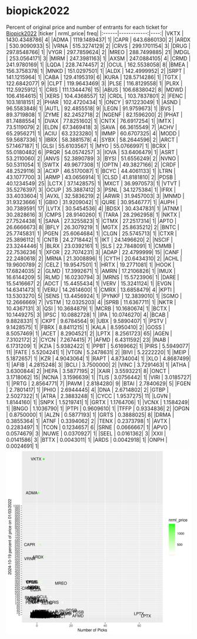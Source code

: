 # biopick2022
Percent of original price and number of entrants for each ticket for [Biopick2022](https://twitter.com/hashtag/Biopick2022)
|ticker |   nrml_price| freq|
|:------|------------:|----:|
|VKTX   | 1430.4348786|    4|
|ADMA   | 1119.1489437|    1|
|CAPR   |  643.6860130|    2|
|ARDX   |  530.9090933|    5|
|VRNA   |  515.3274129|    2|
|CRVS   |  299.1701154|    3|
|DRUG   |  297.8548766|    1|
|VYGR   |  297.7859624|    2|
|MREO   |  288.7499885|   21|
|MDGL   |  253.0564171|    3|
|MIRM   |  247.3981163|    1|
|AXSM   |  247.0884105|    4|
|CRMD   |  241.9780169|    1|
|LQDA   |  228.7474457|    2|
|OCUL   |  162.5538058|    8|
|BMEA   |  156.3758378|    1|
|MNKD   |  151.0297501|    1|
|ALDX   |  142.4999952|    2|
|SRPT   |  141.1215964|    1|
|CABA   |  129.4195319|    6|
|KURA   |  128.5714286|    1|
|TGTX   |  122.6842077|    9|
|CLPT   |  119.9643469|    3|
|PLSE   |  116.8129558|    1|
|PLRX   |  112.5925912|    1|
|CRIS   |  111.1344476|   15|
|ABUS   |  106.6838042|    8|
|MDWD   |  106.4164615|    1|
|XERS   |  104.4368557|   12|
|CRDL   |  103.7837801|    2|
|FENC   |  103.1818151|    2|
|PHAR   |  102.4720434|    1|
|ONCY   |   97.1223049|    1|
|ASND   |   96.5583848|    1|
|AUTL   |   92.4855518|    9|
|LEGN   |   91.9759673|    1|
|BVS    |   89.3719808|    1|
|ZYME   |   82.2452718|    2|
|NGENF  |   82.1596200|    2|
|PHAT   |   81.7488554|    1|
|DVAX   |   77.8251602|    1|
|CNTX   |   76.6917254|    1|
|IMTX   |   73.5119079|    2|
|ELDN   |   67.3469418|    3|
|SAVA   |   66.3615549|    7|
|ACHV   |   65.2956271|    1|
|ACIU   |   63.2323280|    1|
|IMMP   |   60.6707325|    4|
|MODD   |   59.5687336|    1|
|IBRX   |   58.3881578|    4|
|SYBX   |   58.2644596|    2|
|ARCT   |   57.1467187|    1|
|GLSI   |   55.6103567|    1|
|MYO    |   55.0766997|    1|
|BCRX   |   55.0180482|    6|
|PRQR   |   54.0574257|    3|
|IOVA   |   53.6406479|    1|
|ASRT   |   53.2110060|    2|
|ANVS   |   52.3890789|    3|
|BYSI   |   51.6556249|    2|
|NVNO   |   50.5311054|    1|
|SWTX   |   49.9677308|    1|
|OPTN   |   49.3827166|    2|
|CRDF   |   48.2529116|    3|
|ACXP   |   46.5170087|    1|
|BCYC   |   44.4061133|    1|
|LTRN   |   43.1077700|    3|
|ARMP   |   43.0656914|    1|
|CLSD   |   41.8181810|    2|
|PDSB   |   40.1234549|   25|
|LCTX   |   37.1428575|    1|
|MXCT   |   36.9970573|    1|
|VTVT   |   35.5276397|    3|
|OCUP   |   35.3887412|    3|
|PSNL   |   34.1275384|    1|
|IFRX   |   33.4033604|    1|
|AVXL   |   32.5836219|    2|
|ARWR   |   31.9457003|    3|
|MNMD   |   31.9323666|    1|
|GBIO   |   31.9209042|    1|
|QURE   |   30.9546777|    1|
|AUPH   |   30.7389591|   17|
|LVTX   |   30.5454536|    4|
|BDSX   |   30.4347831|    1|
|ATNM   |   30.2828616|    3|
|CMPS   |   28.9140260|    1|
|TARA   |   28.2962958|    1|
|NKTX   |   27.7524438|    1|
|SANA   |   27.3255823|    1|
|CTMX   |   27.2517314|    1|
|APTO   |   26.6666673|    8|
|BFLY   |   26.3079219|    1|
|MGTX   |   25.8635212|    2|
|BNTC   |   25.7745831|    1|
|PGEN   |   25.6064684|    1|
|CLGN   |   25.5745713|    1|
|CTXR   |   25.3896112|    1|
|CNTB   |   24.2718442|    1|
|IKT    |   24.1496620|    2|
|NSCIF  |   23.3244446|    1|
|BLRX   |   23.0392161|    1|
|SLS    |   22.7848091|    1|
|CMMB   |   22.7536236|    1|
|XFOR   |   22.7074231|    3|
|ADAP   |   22.4799999|   15|
|CANF   |   22.2480618|    2|
|MRNA   |   21.3008896|    1|
|CYTH   |   20.6434310|    2|
|ACHL   |   19.9600789|    2|
|CELZ   |   19.9547501|    1|
|HRTX   |   19.2771081|    1|
|HOOK   |   17.6824035|    2|
|GLMD   |   17.3992671|    1|
|AMRN   |   17.2106826|    1|
|IMUX   |   16.6144209|    5|
|RLMD   |   16.0230794|    3|
|MRNS   |   15.5723906|    1|
|DARE   |   15.5416667|    2|
|ADCT   |   15.4455434|    1|
|VERV   |   15.3241124|    1|
|EVGN   |   14.6341473|    1|
|VERU   |   14.2614600|    1|
|CMRX   |   13.6858479|    4|
|KPTI   |   13.5303270|    5|
|SENS   |   13.4456924|    1|
|PYNKF  |   12.3839010|    1|
|SGMO   |   12.2666669|    7|
|VSTM   |   12.0325203|    4|
|SPRB   |   11.6367711|    1|
|NKTR   |   10.4367131|    3|
|QSI    |   10.3684879|    1|
|MCRB   |   10.1680674|    1|
|BCTX   |   10.1449275|    3|
|IPSC   |   10.0882728|    1|
|IPA    |   10.0746270|    4|
|BCAB   |    9.8828331|    1|
|CKPT   |    9.6784564|    9|
|UBX    |    9.5890407|    1|
|PSTV   |    9.1428575|    1|
|FBRX   |    8.8411215|    1|
|KALA   |    8.5950410|    2|
|GOSS   |    8.5057469|    1|
|ACET   |    8.2904521|    2|
|LPTX   |    8.2561723|   65|
|AGEN   |    7.3102172|    2|
|CYCN   |    7.2674415|    7|
|AFMD   |    6.4311592|   23|
|INAB   |    6.1731209|    1|
|KZIA   |    5.9382422|    1|
|PPBT   |    5.6169662|    1|
|PIRS   |    5.5949077|   11|
|FATE   |    5.5204241|    1|
|VTGN   |    5.2478631|    2|
|BIVI   |    5.2222220|    1|
|MEIP   |    5.1872657|    1|
|KZR    |    4.9043064|    1|
|RAPT   |    4.8734004|    1|
|XLO    |    4.8687499|    1|
|AFIB   |    4.2815248|    3|
|BCLI   |    3.7500000|    2|
|VINC   |    3.7291463|    1|
|ATHA   |    3.6300844|    2|
|HEPA   |    3.5877195|    2|
|XAIR   |    3.5593221|    8|
|ONCT   |    3.1718062|   15|
|NCNA   |    3.1596639|    1|
|TLIS   |    3.0756442|    1|
|VIRI   |    3.0185727|    1|
|PRTG   |    2.8564771|    7|
|PAVM   |    2.8184280|    9|
|BTAI   |    2.7840629|    5|
|FGEN   |    2.7801417|    1|
|PHIO   |    2.6944445|    4|
|DNA    |    2.6714802|    2|
|GTBP   |    2.5027322|    1|
|ATRA   |    2.3883248|    1|
|CYCC   |    1.9537275|   11|
|LGVN   |    1.8144160|    1|
|SNPX   |    1.5219741|    1|
|GRTX   |    1.1764706|    1|
|VCNX   |    1.1584249|    1|
|BNGO   |    1.1036790|    1|
|PTPI   |    0.9609610|    1|
|TFFP   |    0.9334836|    2|
|OPGN   |    0.8750000|    1|
|ALZN   |    0.5877193|    1|
|GRTS   |    0.3888025|    8|
|DRMA   |    0.3855364|    1|
|ATNF   |    0.3394062|    2|
|TENX   |    0.2373798|    1|
|AVTX   |    0.2283497|    1|
|TCON   |    0.1234657|    6|
|SRNE   |    0.0666667|    1|
|APVO   |    0.0574679|    3|
|NUWE   |    0.0370927|    1|
|SEEL   |    0.0161362|    3|
|XXII   |    0.0141586|    3|
|BTTX   |    0.0043011|    1|
|ARDS   |    0.0042918|    1|
|ONPH   |    0.0024691|    1|
![retvspicks](biopicks.png?raw=true)
